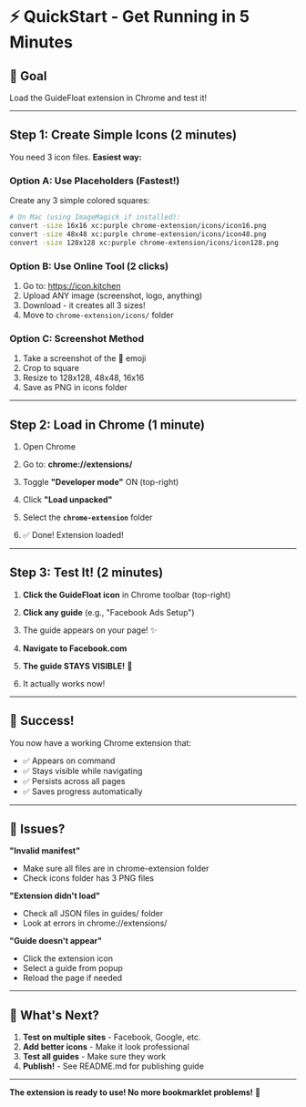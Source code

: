 # ⚡ QuickStart - Get Running in 5 Minutes

## 🎯 Goal
Load the GuideFloat extension in Chrome and test it!

---

## Step 1: Create Simple Icons (2 minutes)

You need 3 icon files. **Easiest way:**

### Option A: Use Placeholders (Fastest!)
Create any 3 simple colored squares:

```bash
# On Mac (using ImageMagick if installed):
convert -size 16x16 xc:purple chrome-extension/icons/icon16.png
convert -size 48x48 xc:purple chrome-extension/icons/icon48.png
convert -size 128x128 xc:purple chrome-extension/icons/icon128.png
```

### Option B: Use Online Tool (2 clicks)
1. Go to: https://icon.kitchen
2. Upload ANY image (screenshot, logo, anything)
3. Download - it creates all 3 sizes!
4. Move to `chrome-extension/icons/` folder

### Option C: Screenshot Method
1. Take a screenshot of the 🚀 emoji
2. Crop to square
3. Resize to 128x128, 48x48, 16x16
4. Save as PNG in icons folder

---

## Step 2: Load in Chrome (1 minute)

1. Open Chrome

2. Go to: **chrome://extensions/**

3. Toggle **"Developer mode"** ON (top-right)

4. Click **"Load unpacked"**

5. Select the **`chrome-extension`** folder

6. ✅ Done! Extension loaded!

---

## Step 3: Test It! (2 minutes)

1. **Click the GuideFloat icon** in Chrome toolbar (top-right)

2. **Click any guide** (e.g., "Facebook Ads Setup")

3. The guide appears on your page! ✨

4. **Navigate to Facebook.com**

5. **The guide STAYS VISIBLE!** 🎉

6. It actually works now!

---

## 🎉 Success!

You now have a working Chrome extension that:
- ✅ Appears on command
- ✅ Stays visible while navigating
- ✅ Persists across all pages
- ✅ Saves progress automatically

---

## 🐛 Issues?

**"Invalid manifest"**
- Make sure all files are in chrome-extension folder
- Check icons folder has 3 PNG files

**"Extension didn't load"**
- Check all JSON files in guides/ folder
- Look at errors in chrome://extensions/

**"Guide doesn't appear"**
- Click the extension icon
- Select a guide from popup
- Reload the page if needed

---

## 📝 What's Next?

1. **Test on multiple sites** - Facebook, Google, etc.
2. **Add better icons** - Make it look professional
3. **Test all guides** - Make sure they work
4. **Publish!** - See README.md for publishing guide

---

**The extension is ready to use! No more bookmarklet problems!** 🚀

